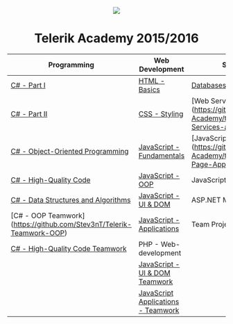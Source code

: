 <p align="center"><a href="http://academy.telerik.com/"><img src="https://github.com/karabeliov/Telerik-Academy/blob/master/Homeworks/C%231/07.Exam-preparation/Telerik.png" /></a></p>

<h1 align="center">Telerik Academy 2015/2016</h1>

| Programming                                                                 | Web Development                                     | Software Technologies
| --------------------------------------------------------------------------- | --------------------------------------------------- | -------------------------------------------------------------- |
| [C# - Part I](https://github.com/karabeliov/Telerik-Academy/tree/master/Homeworks/C%231)                                                  | [HTML - Basics](https://github.com/karabeliov/Telerik-Academy/tree/master/Homeworks/HTML)                                         | [Databases](https://github.com/karabeliov/Telerik-Academy/tree/master/Homeworks/Databases)	                                                      |
| [C# - Part II](https://github.com/karabeliov/Telerik-Academy/tree/master/Homeworks/C%232)                                                | [CSS - Styling](https://github.com/karabeliov/Telerik-Academy/tree/master/Homeworks/CSS)                                       | [Web Services and Cloud] (https://github.com/karabeliov/Telerik-Academy/tree/master/Homeworks/Web-Services-and-Cloud)                                         |
| [C# - Object-Oriented Programming](https://github.com/karabeliov/Telerik-Academy/tree/master/Homeworks/C%23OOP)        | [JavaScript - Fundamentals](https://github.com/karabeliov/Telerik-Academy/tree/master/Homeworks/JavaScript%20Fundamentals)                             | [JavaScript - SPA] (https://github.com/karabeliov/Telerik-Academy/tree/master/Homeworks/Single-Page-Applications)                                                 |
| [C# - High-Quality Code](https://github.com/karabeliov/Telerik-Academy/tree/master/Homeworks/High-Quality-Code)						                              | [JavaScript -  OOP](https://github.com/karabeliov/Telerik-Academy/tree/master/Homeworks/JavaScript-OOP)                                  | JavaScript - End-to-End                                          | 
| [C# - Data Structures and Algorithms](https://github.com/karabeliov/Telerik-Academy/tree/master/Homeworks/Data-Structures-and-Algorithms)                                           |  [JavaScript - UI & DOM](https://github.com/karabeliov/Telerik-Academy/tree/master/Homeworks/JavaScript-UI-and-DOM/03.HTML5-Canvas)                                   | ASP.NET MVC                                                    |
| [C# - OOP Teamwork] (https://github.com/Stev3nT/Telerik-Teamwork-OOP)                                                               | [JavaScript - Applications](https://github.com/karabeliov/Telerik-Academy/tree/master/Homeworks/JavaScript-Applications)                             |  Team Projects                                                       | 
| [C# - High-Quality Code Teamwork](https://github.com/karabeliov/HQC-Teamwork-2015)                                                                   | PHP - Web-development                                 |                                                                |
|                                                                             | [JavaScript - UI & DOM Teamwork](https://github.com/karabeliov/JavaScript-UI-DOM-Team--Blackcurrant-)                                           |                                                               |
|                                                                             | [JavaScript Applications - Teamwork](https://github.com/JavaScriptApplicationsTeamFortress/JS-Apps-Online-Team-Fortress-)                                           |                                                               |
